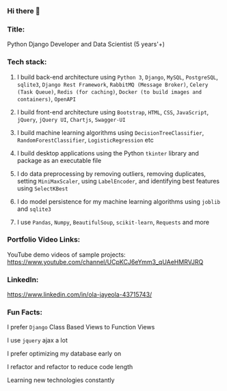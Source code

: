 ### Hi there 👋

### Title:
Python Django Developer and Data Scientist (5 years'+)

### Tech stack:

1. I build back-end architecture using `Python 3`, `Django`, `MySQL`, `PostgreSQL`, `sqlite3`, `Django Rest Framework`, `RabbitMQ (Message Broker)`, `Celery (Task Queue)`, `Redis (for caching)`, `Docker (to build images and containers)`, `OpenAPI`

2. I build front-end architecture using `Bootstrap`, `HTML`, `CSS`, `JavaScript`, `jQuery`, `jQuery UI`, `Chartjs`, `Swagger-UI`

3. I build machine learning algorithms using `DecisionTreeClassifier`, `RandomForestClassifier`, `LogisticRegression` etc

4. I build desktop applications using the Python `tkinter` library and package as an executable file

5. I do data preprocessing by removing outliers, removing duplicates, setting `MiniMaxScaler`, using `LabelEncoder`, and identifying best features using `SelectKBest`

6. I do model persistence for my machine learning algorithms using `joblib` and `sqlite3` 

7. I use `Pandas`, `Numpy`, `BeautifulSoup`, `scikit-learn`, `Requests` and more


### Portfolio Video Links:
YouTube demo videos of sample projects: https://www.youtube.com/channel/UCpKCJ6eYmm3_qUAeHMRVJRQ


### LinkedIn:
https://www.linkedin.com/in/ola-jayeola-43715743/


### Fun Facts:

I prefer `Django` Class Based Views to Function Views

I use `jquery` ajax a lot

I prefer optimizing my database early on

I refactor and refactor to reduce code length

Learning new technologies constantly
